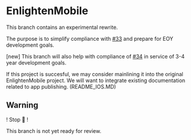 # EnlightenMobile

This branch contains an experimental rewrite.

The purpose is to simplify compliance with [#33](https://github.com/WasatchPhotonics/EnlightenMobile/issues/33) and prepare for EOY development goals.

[new] This branch will also help with compliance of [#34](https://github.com/WasatchPhotonics/EnlightenMobile/issues/34) in service of 3-4 year development goals.

If this project is succesful, we may consider mainlining it into the original EnlightenMobile project.
We will want to integrate existing documentation related to app publishing. (README_IOS.MD)

## Warning

! Stop 🛑 ! 

This branch is not yet ready for review.
